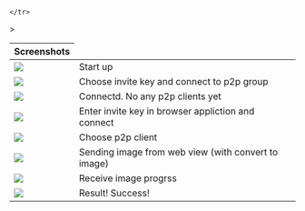 
<table>
  <thead><tr>
    <th>Screenshots</th>
  </tr></thead>
  <tbody><tr>
    <td><img src="https://raw.github.com/ru-nekit-android/JAIR/master/screenshots/1.png"/></td><td>Start up</td>

	</tr>
<tr>
    <td><img src="https://raw.github.com/ru-nekit-android/JAIR/master/screenshots/2.png"/></td>
><td>Choose invite key and connect to p2p group</td>
	</tr>
<tr>
    <td><img src="https://raw.github.com/ru-nekit-android/JAIR/master/screenshots/3.png"/></td>
<td>Connectd. No any p2p clients yet</td>
	</tr>
<tr>
    <td><img src="https://raw.github.com/ru-nekit-android/JAIR/master/screenshots/4.png"/></td>
<td>Enter invite key in browser appliction and connect</td>
	</tr>
<tr>
    <td><img src="https://raw.github.com/ru-nekit-android/JAIR/master/screenshots/5.png"/></td>
<td>Choose p2p client</td>
	</tr>
<tr>
    <td><img src="https://raw.github.com/ru-nekit-android/JAIR/master/screenshots/6.png"/></td>
<td>Sending image from web view (with convert to image)</td>
	</tr>
<tr>
    <td><img src="https://raw.github.com/ru-nekit-android/JAIR/master/screenshots/7.png"/></td>
<td>Receive image progrss</td>
	</tr>
<tr>
    <td><img src="https://raw.github.com/ru-nekit-android/JAIR/master/screenshots/8.png"/></td>
<td>Result! Success!</td>
	</tr>

</tbody>
</table>